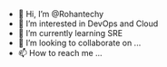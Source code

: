 - 👋 Hi, I’m @Rohantechy
- 👀 I’m interested in DevOps and Cloud 
- 🌱 I’m currently learning SRE
- 💞️ I’m looking to collaborate on ...
- 📫 How to reach me ...

<!---
Rohantechy/Rohantechy is a ✨ special ✨ repository because its `README.md` (this file) appears on your GitHub profile.
You can click the Preview link to take a look at your changes.
--->
